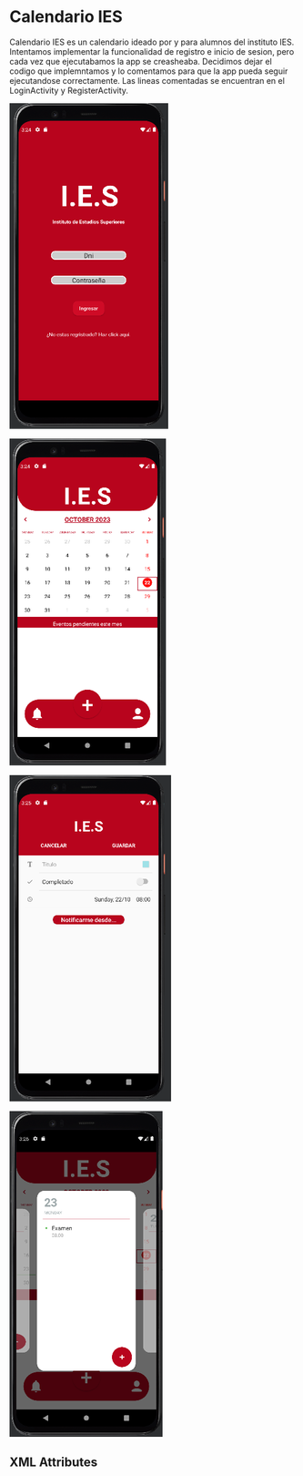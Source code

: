 # Calendario IES

Calendario IES es un calendario ideado por y para alumnos del instituto IES.
Intentamos implementar la funcionalidad de registro e inicio de sesion, pero cada vez que ejecutabamos la app se creasheaba.
Decidimos dejar el codigo que implemntamos y lo comentamos para que la app pueda seguir ejecutandose correctamente.
Las lineas comentadas se encuentran en el LoginActivity y RegisterActivity.


![](https://github.com/gonza613/CalendarioIES2/blob/master/art/InicioSesion.PNG)

![](https://github.com/gonza613/CalendarioIES2/blob/master/art/PantallaPrincipal.PNG)

![](https://github.com/gonza613/CalendarioIES2/blob/master/art/AgregarEvento.PNG)

![](https://github.com/gonza613/CalendarioIES2/blob/master/art/Campana.PNG)


## XML Attributes
